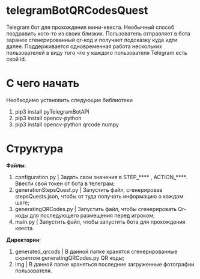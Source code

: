 # telegramBotQRCodesQuest
Telegram бот для прохождения мини-квеста. Необычный способ поздравить кого-то из своих близких. Пользователь отправляет в бота заранее сгенерированный qr-код и получает подсказку куда идти далее. 
Поддерживается одновременная работа нескольких пользователей в виду того что у каждого пользователя Telegram есть свой id.
# С чего начать
Необходимо установить следующие библиотеки
1. pip3 install pyTelegramBotAPI
2. pip3 install opencv-python
3. pip3 install opencv-python qrcode numpy
# Структура
  
  **Файлы**: 
  
1. configuration.py | Задать свои значения в STEP_**** , ACTION_****. Ввести свой токен от бота в телеграм;
2. generationStepsQuest.py | Запустить файл, сгенерировав stepsQuests.json, чтобы от туда получать информацию о каждом шаге;
3. generatingQRCodes.py | Запустить файл, чтобы сгенерировать Qr-коды для последующего размещения перед игроком;
4. main.py | Запустить файл, чтобы запустить бота для прохождения квеста.

  **Директории**:
  1. generated_qrcods | В данной папке хранятся сгенерированные скриптом generatingQRCodes.py QR коды;
  2. img | В данной папке храняться последние загруженные фотографии пользователя.
